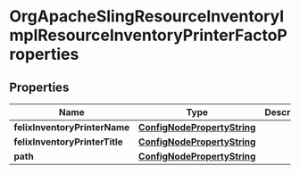 
# OrgApacheSlingResourceInventoryImplResourceInventoryPrinterFactoProperties

## Properties
Name | Type | Description | Notes
------------ | ------------- | ------------- | -------------
**felixInventoryPrinterName** | [**ConfigNodePropertyString**](ConfigNodePropertyString.md) |  |  [optional]
**felixInventoryPrinterTitle** | [**ConfigNodePropertyString**](ConfigNodePropertyString.md) |  |  [optional]
**path** | [**ConfigNodePropertyString**](ConfigNodePropertyString.md) |  |  [optional]




